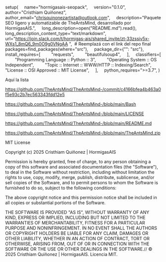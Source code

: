 setup(
    name="hormigasais-seopack",
    version="0.1.0",
    author="Cristhiam Quiñonez",
    author_email="chrisquinonezartista@outlook.com",
    description="Paquete SEO ligero y automatizable de TheAntsMind, desarrollado por HormigasAIS.",
    long_description=open("README.md").read(),
    long_description_content_type="text/markdown",
    url="https://join.slack.com/t/hormigas-ais/shared_invite/zt-33zssiv5x-WXs1_8mQ6_9m0O9g0VNgAA
",  # Reemplazá con el link del repo final
    packages=find_packages(where="src"),
    package_dir={"": "src"},
    install_requires=[
        "requests",
        "beautifulsoup4",
    ],
    classifiers=[
        "Programming Language :: Python :: 3",
        "Operating System :: OS Independent",
        "Topic :: Internet :: WWW/HTTP :: Indexing/Search",
        "License :: OSI Approved :: MIT License",
    ],
    python_requires=">=3.7",
)




Aquí la lista 

https://github.com/TheAntsMind/TheAntsMind-/commit/c4166bfea4b463a0f5e93c2b7ec563343fdd12e5 

https://github.com/TheAntsMind/TheAntsMind-/blob/main/Bash 

https://github.com/TheAntsMind/TheAntsMind-/blob/main/LICENSE 

https://github.com/TheAntsMind/TheAntsMind-/blob/main/README.md 

https://github.com/TheAntsMind/TheAntsMind-/blob/main/TheAntsMind.zip

MIT License

Copyright (c) 2025 Cristhiam Quiñonez | HormigasAIS

Permission is hereby granted, free of charge, to any person obtaining a copy
of this software and associated documentation files (the "Software"), to deal
in the Software without restriction, including without limitation the rights
to use, copy, modify, merge, publish, distribute, sublicense, and/or sell
copies of the Software, and to permit persons to whom the Software is
furnished to do so, subject to the following conditions:

The above copyright notice and this permission notice shall be included in all
copies or substantial portions of the Software.

THE SOFTWARE IS PROVIDED "AS IS", WITHOUT WARRANTY OF ANY KIND, EXPRESS OR
IMPLIED, INCLUDING BUT NOT LIMITED TO THE WARRANTIES OF MERCHANTABILITY,
FITNESS FOR A PARTICULAR PURPOSE AND NONINFRINGEMENT. IN NO EVENT SHALL THE
AUTHORS OR COPYRIGHT HOLDERS BE LIABLE FOR ANY CLAIM, DAMAGES OR OTHER
LIABILITY, WHETHER IN AN ACTION OF CONTRACT, TORT OR OTHERWISE, ARISING FROM,
OUT OF OR IN CONNECTION WITH THE SOFTWARE OR THE USE OR OTHER DEALINGS IN THE
SOFTWARE.// © 2025 Cristhiam Quiñonez | HormigasAIS. Licencia MIT.
